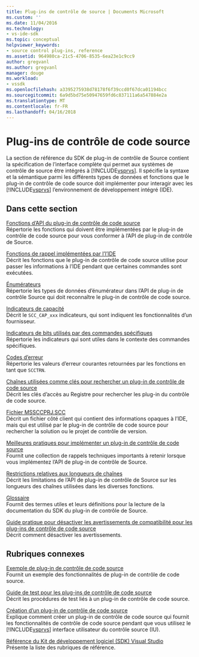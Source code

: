 ```yaml
---
title: Plug-ins de contrôle de source | Documents Microsoft
ms.custom: ''
ms.date: 11/04/2016
ms.technology:
- vs-ide-sdk
ms.topic: conceptual
helpviewer_keywords:
- source control plug-ins, reference
ms.assetid: 964980ca-21c5-4706-8535-6ea23e1c9cc9
author: gregvanl
ms.author: gregvanl
manager: douge
ms.workload:
- vssdk
ms.openlocfilehash: a3395275938d78178f6f39ccd0f67dca01194bcc
ms.sourcegitcommit: 6a9d5bd75e50947659fd6c837111a6a547884e2a
ms.translationtype: MT
ms.contentlocale: fr-FR
ms.lasthandoff: 04/16/2018
---
```

# <a name="source-control-plug-ins"></a>Plug-ins de contrôle de code source
La section de référence du SDK de plug-in de contrôle de Source contient la spécification de l’interface complète qui permet aux systèmes de contrôle de source être intégrés à [!INCLUDE[vsprvs](../code-quality/includes/vsprvs_md.md)]. Il spécifie la syntaxe et la sémantique parmi les différents types de données et fonctions que le plug-in de contrôle de code source doit implémenter pour interagir avec les [!INCLUDE[vsprvs](../code-quality/includes/vsprvs_md.md)] l’environnement de développement intégré (IDE).  
  
## <a name="in-this-section"></a>Dans cette section  
 [Fonctions d’API du plug-in de contrôle de code source](../extensibility/source-control-plug-in-api-functions.md)  
 Répertorie les fonctions qui doivent être implémentées par le plug-in de contrôle de code source pour vous conformer à l’API de plug-in de contrôle de Source.  
  
 [Fonctions de rappel implémentées par l’l’IDE](../extensibility/callback-functions-implemented-by-the-ide.md)  
 Décrit les fonctions que le plug-in de contrôle de code source utilise pour passer les informations à l’IDE pendant que certaines commandes sont exécutées.  
  
 [Énumérateurs](../extensibility/enumerators.md)  
 Répertorie les types de données d’énumérateur dans l’API de plug-in de contrôle Source qui doit reconnaître le plug-in de contrôle de code source.  
  
 [Indicateurs de capacité](../extensibility/capability-flags.md)  
 Décrit le `SCC_CAP_xxx` indicateurs, qui sont indiquent les fonctionnalités d’un fournisseur.  
  
 [Indicateurs de bits utilisés par des commandes spécifiques](../extensibility/bitflags-used-by-specific-commands.md)  
 Répertorie les indicateurs qui sont utiles dans le contexte des commandes spécifiques.  
  
 [Codes d’erreur](../extensibility/error-codes.md)  
 Répertorie les valeurs d’erreur courantes retournées par les fonctions en tant que `SCCTRN`.  
  
 [Chaînes utilisées comme clés pour rechercher un plug-in de contrôle de code source](../extensibility/strings-used-as-keys-for-finding-a-source-control-plug-in.md)  
 Décrit les clés d’accès au Registre pour rechercher les plug-in du contrôle de code source.  
  
 [Fichier MSSCCPRJ.SCC](../extensibility/mssccprj-scc-file.md)  
 Décrit un fichier côté client qui contient des informations opaques à l’IDE, mais qui est utilisé par le plug-in de contrôle de code source pour rechercher la solution ou le projet de contrôle de version.  
  
 [Meilleures pratiques pour implémenter un plug-in de contrôle de code source](../extensibility/best-practices-for-implementing-a-source-control-plug-in.md)  
 Fournit une collection de rappels techniques importants à retenir lorsque vous implémentez l’API de plug-in de contrôle de Source.  
  
 [Restrictions relatives aux longueurs de chaînes](../extensibility/restrictions-on-string-lengths.md)  
 Décrit les limitations de l’API de plug-in de contrôle de Source sur les longueurs des chaînes utilisées dans les diverses fonctions.  
  
 [Glossaire](../extensibility/source-control-plug-in-glossary.md)  
 Fournit des termes utiles et leurs définitions pour la lecture de la documentation du SDK du plug-in de contrôle de Source.  
  
 [Guide pratique pour désactiver les avertissements de compatibilité pour les plug-ins de contrôle de code source](../extensibility/how-to-turn-off-compatibility-warnings-for-source-control-plug-ins.md)  
 Décrit comment désactiver les avertissements.  
  
## <a name="related-sections"></a>Rubriques connexes  
 [Exemple de plug-in de contrôle de code source](http://msdn.microsoft.com/en-us/61de7d2b-71db-451e-8e3e-d41b11c7a4ca)  
 Fournit un exemple des fonctionnalités de plug-in de contrôle de code source.  
  
 [Guide de test pour les plug-ins de contrôle de code source](../extensibility/internals/test-guide-for-source-control-plug-ins.md)  
 Décrit les procédures de test liés à un plug-in de contrôle de code source.  
  
 [Création d’un plug-in de contrôle de code source](../extensibility/internals/creating-a-source-control-plug-in.md)  
 Explique comment créer un plug-in de contrôle de code source qui fournit les fonctionnalités de contrôle de code source pendant que vous utilisez le [!INCLUDE[vsprvs](../code-quality/includes/vsprvs_md.md)] interface utilisateur du contrôle source (IU).  
  
 [Référence du Kit de développement logiciel (SDK) Visual Studio](../extensibility/visual-studio-sdk-reference.md)  
 Présente la liste des rubriques de référence.